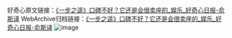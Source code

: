 好奇心原文链接：[《一步之遥》口碑不好？它还是会很卖座的_娱乐_好奇心日报-俞斯译](https://www.qdaily.com/articles/4527.html)
WebArchive归档链接：[《一步之遥》口碑不好？它还是会很卖座的_娱乐_好奇心日报-俞斯译](http://web.archive.org/web/20190623161320/https://www.qdaily.com/articles/4527.html)
![image](http://ww3.sinaimg.cn/large/007d5XDply1g3wg4exkhfj30u03m2e81)